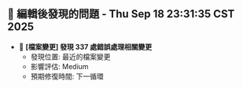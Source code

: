 ## 🚨 編輯後發現的問題 - Thu Sep 18 23:31:35 CST 2025

- 🔄 **[檔案變更] 發現      337 處錯誤處理相關變更**
  - 發現位置: 最近的檔案變更
  - 影響評估: Medium
  - 預期修復時間: 下一循環

